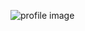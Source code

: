 ![profile image](https://avatars.githubusercontent.com/u/108006269?s=400&u=441cdc2486e8bd9eb073acfb8cfb74157918baee&v=4)
